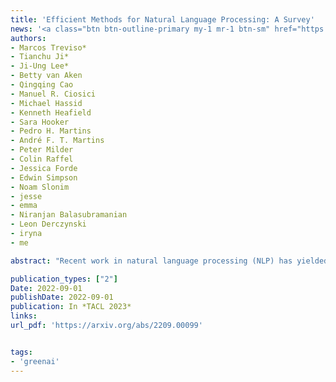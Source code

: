 ```yaml
---
title: 'Efficient Methods for Natural Language Processing: A Survey'
news: '<a class="btn btn-outline-primary my-1 mr-1 btn-sm" href="https://thedataexchange.media/efficient-methods-for-natural-language-processing/"  target="_blank" rel="noopener noreferrer">Podcast (The Data Exchange)</a>'
authors: 
- Marcos Treviso*
- Tianchu Ji*
- Ji-Ung Lee*
- Betty van Aken
- Qingqing Cao
- Manuel R. Ciosici
- Michael Hassid
- Kenneth Heafield
- Sara Hooker
- Pedro H. Martins
- André F. T. Martins
- Peter Milder
- Colin Raffel
- Jessica Forde
- Edwin Simpson
- Noam Slonim
- jesse
- emma
- Niranjan Balasubramanian
- Leon Derczynski
- iryna
- me

abstract: "Recent work in natural language processing (NLP) has yielded appealing results from scaling model parameters and training data; however, using only scale to improve performance means that resource consumption also grows. Such resources include data, time, storage, or energy, all of which are naturally limited and unevenly distributed. This motivates research into efficient methods that require fewer resources to achieve similar results. This survey synthesizes and relates current methods and findings in efficient NLP. We aim to provide both guidance for conducting NLP under limited resources, and point towards promising research directions for developing more efficient methods."

publication_types: ["2"]
Date: 2022-09-01
publishDate: 2022-09-01
publication: In *TACL 2023*
links:
url_pdf: 'https://arxiv.org/abs/2209.00099'


tags:
- 'greenai'
---
```




